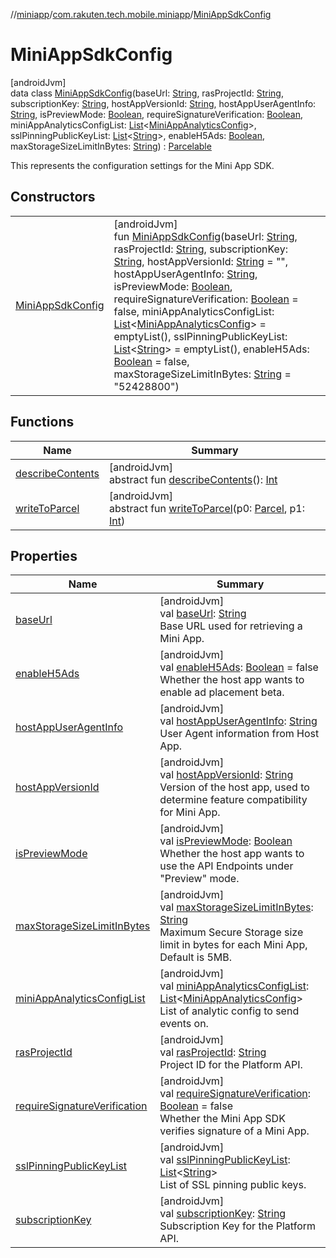 //[miniapp](../../../index.md)/[com.rakuten.tech.mobile.miniapp](../index.md)/[MiniAppSdkConfig](index.md)

# MiniAppSdkConfig

[androidJvm]\
data class [MiniAppSdkConfig](index.md)(baseUrl: [String](https://kotlinlang.org/api/latest/jvm/stdlib/kotlin/-string/index.html), rasProjectId: [String](https://kotlinlang.org/api/latest/jvm/stdlib/kotlin/-string/index.html), subscriptionKey: [String](https://kotlinlang.org/api/latest/jvm/stdlib/kotlin/-string/index.html), hostAppVersionId: [String](https://kotlinlang.org/api/latest/jvm/stdlib/kotlin/-string/index.html), hostAppUserAgentInfo: [String](https://kotlinlang.org/api/latest/jvm/stdlib/kotlin/-string/index.html), isPreviewMode: [Boolean](https://kotlinlang.org/api/latest/jvm/stdlib/kotlin/-boolean/index.html), requireSignatureVerification: [Boolean](https://kotlinlang.org/api/latest/jvm/stdlib/kotlin/-boolean/index.html), miniAppAnalyticsConfigList: [List](https://kotlinlang.org/api/latest/jvm/stdlib/kotlin.collections/-list/index.html)&lt;[MiniAppAnalyticsConfig](../../com.rakuten.tech.mobile.miniapp.analytics/-mini-app-analytics-config/index.md)&gt;, sslPinningPublicKeyList: [List](https://kotlinlang.org/api/latest/jvm/stdlib/kotlin.collections/-list/index.html)&lt;[String](https://kotlinlang.org/api/latest/jvm/stdlib/kotlin/-string/index.html)&gt;, enableH5Ads: [Boolean](https://kotlinlang.org/api/latest/jvm/stdlib/kotlin/-boolean/index.html), maxStorageSizeLimitInBytes: [String](https://kotlinlang.org/api/latest/jvm/stdlib/kotlin/-string/index.html)) : [Parcelable](https://developer.android.com/reference/kotlin/android/os/Parcelable.html)

This represents the configuration settings for the Mini App SDK.

## Constructors

| | |
|---|---|
| [MiniAppSdkConfig](-mini-app-sdk-config.md) | [androidJvm]<br>fun [MiniAppSdkConfig](-mini-app-sdk-config.md)(baseUrl: [String](https://kotlinlang.org/api/latest/jvm/stdlib/kotlin/-string/index.html), rasProjectId: [String](https://kotlinlang.org/api/latest/jvm/stdlib/kotlin/-string/index.html), subscriptionKey: [String](https://kotlinlang.org/api/latest/jvm/stdlib/kotlin/-string/index.html), hostAppVersionId: [String](https://kotlinlang.org/api/latest/jvm/stdlib/kotlin/-string/index.html) = "", hostAppUserAgentInfo: [String](https://kotlinlang.org/api/latest/jvm/stdlib/kotlin/-string/index.html), isPreviewMode: [Boolean](https://kotlinlang.org/api/latest/jvm/stdlib/kotlin/-boolean/index.html), requireSignatureVerification: [Boolean](https://kotlinlang.org/api/latest/jvm/stdlib/kotlin/-boolean/index.html) = false, miniAppAnalyticsConfigList: [List](https://kotlinlang.org/api/latest/jvm/stdlib/kotlin.collections/-list/index.html)&lt;[MiniAppAnalyticsConfig](../../com.rakuten.tech.mobile.miniapp.analytics/-mini-app-analytics-config/index.md)&gt; = emptyList(), sslPinningPublicKeyList: [List](https://kotlinlang.org/api/latest/jvm/stdlib/kotlin.collections/-list/index.html)&lt;[String](https://kotlinlang.org/api/latest/jvm/stdlib/kotlin/-string/index.html)&gt; = emptyList(), enableH5Ads: [Boolean](https://kotlinlang.org/api/latest/jvm/stdlib/kotlin/-boolean/index.html) = false, maxStorageSizeLimitInBytes: [String](https://kotlinlang.org/api/latest/jvm/stdlib/kotlin/-string/index.html) = "52428800") |

## Functions

| Name | Summary |
|---|---|
| [describeContents](../../com.rakuten.tech.mobile.miniapp.analytics/-mini-app-analytics-config/index.md#-1578325224%2FFunctions%2F1451286739) | [androidJvm]<br>abstract fun [describeContents](../../com.rakuten.tech.mobile.miniapp.analytics/-mini-app-analytics-config/index.md#-1578325224%2FFunctions%2F1451286739)(): [Int](https://kotlinlang.org/api/latest/jvm/stdlib/kotlin/-int/index.html) |
| [writeToParcel](../../com.rakuten.tech.mobile.miniapp.analytics/-mini-app-analytics-config/index.md#-1754457655%2FFunctions%2F1451286739) | [androidJvm]<br>abstract fun [writeToParcel](../../com.rakuten.tech.mobile.miniapp.analytics/-mini-app-analytics-config/index.md#-1754457655%2FFunctions%2F1451286739)(p0: [Parcel](https://developer.android.com/reference/kotlin/android/os/Parcel.html), p1: [Int](https://kotlinlang.org/api/latest/jvm/stdlib/kotlin/-int/index.html)) |

## Properties

| Name | Summary |
|---|---|
| [baseUrl](base-url.md) | [androidJvm]<br>val [baseUrl](base-url.md): [String](https://kotlinlang.org/api/latest/jvm/stdlib/kotlin/-string/index.html)<br>Base URL used for retrieving a Mini App. |
| [enableH5Ads](enable-h5-ads.md) | [androidJvm]<br>val [enableH5Ads](enable-h5-ads.md): [Boolean](https://kotlinlang.org/api/latest/jvm/stdlib/kotlin/-boolean/index.html) = false<br>Whether the host app wants to enable ad placement beta. |
| [hostAppUserAgentInfo](host-app-user-agent-info.md) | [androidJvm]<br>val [hostAppUserAgentInfo](host-app-user-agent-info.md): [String](https://kotlinlang.org/api/latest/jvm/stdlib/kotlin/-string/index.html)<br>User Agent information from Host App. |
| [hostAppVersionId](host-app-version-id.md) | [androidJvm]<br>val [hostAppVersionId](host-app-version-id.md): [String](https://kotlinlang.org/api/latest/jvm/stdlib/kotlin/-string/index.html)<br>Version of the host app, used to determine feature compatibility for Mini App. |
| [isPreviewMode](is-preview-mode.md) | [androidJvm]<br>val [isPreviewMode](is-preview-mode.md): [Boolean](https://kotlinlang.org/api/latest/jvm/stdlib/kotlin/-boolean/index.html)<br>Whether the host app wants to use the API Endpoints under "Preview" mode. |
| [maxStorageSizeLimitInBytes](max-storage-size-limit-in-bytes.md) | [androidJvm]<br>val [maxStorageSizeLimitInBytes](max-storage-size-limit-in-bytes.md): [String](https://kotlinlang.org/api/latest/jvm/stdlib/kotlin/-string/index.html)<br>Maximum Secure Storage size limit in bytes for each Mini App, Default is 5MB. |
| [miniAppAnalyticsConfigList](mini-app-analytics-config-list.md) | [androidJvm]<br>val [miniAppAnalyticsConfigList](mini-app-analytics-config-list.md): [List](https://kotlinlang.org/api/latest/jvm/stdlib/kotlin.collections/-list/index.html)&lt;[MiniAppAnalyticsConfig](../../com.rakuten.tech.mobile.miniapp.analytics/-mini-app-analytics-config/index.md)&gt;<br>List of analytic config to send events on. |
| [rasProjectId](ras-project-id.md) | [androidJvm]<br>val [rasProjectId](ras-project-id.md): [String](https://kotlinlang.org/api/latest/jvm/stdlib/kotlin/-string/index.html)<br>Project ID for the Platform API. |
| [requireSignatureVerification](require-signature-verification.md) | [androidJvm]<br>val [requireSignatureVerification](require-signature-verification.md): [Boolean](https://kotlinlang.org/api/latest/jvm/stdlib/kotlin/-boolean/index.html) = false<br>Whether the Mini App SDK verifies signature of a Mini App. |
| [sslPinningPublicKeyList](ssl-pinning-public-key-list.md) | [androidJvm]<br>val [sslPinningPublicKeyList](ssl-pinning-public-key-list.md): [List](https://kotlinlang.org/api/latest/jvm/stdlib/kotlin.collections/-list/index.html)&lt;[String](https://kotlinlang.org/api/latest/jvm/stdlib/kotlin/-string/index.html)&gt;<br>List of SSL pinning public keys. |
| [subscriptionKey](subscription-key.md) | [androidJvm]<br>val [subscriptionKey](subscription-key.md): [String](https://kotlinlang.org/api/latest/jvm/stdlib/kotlin/-string/index.html)<br>Subscription Key for the Platform API. |
